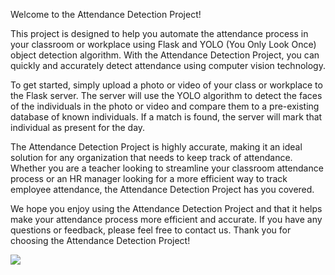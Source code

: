 
Welcome to the Attendance Detection Project!

This project is designed to help you automate the attendance process in your classroom or workplace using Flask and YOLO (You Only Look Once) object detection algorithm. With the Attendance Detection Project, you can quickly and accurately detect attendance using computer vision technology.

To get started, simply upload a photo or video of your class or workplace to the Flask server. The server will use the YOLO algorithm to detect the faces of the individuals in the photo or video and compare them to a pre-existing database of known individuals. If a match is found, the server will mark that individual as present for the day.

The Attendance Detection Project is highly accurate, making it an ideal solution for any organization that needs to keep track of attendance. Whether you are a teacher looking to streamline your classroom attendance process or an HR manager looking for a more efficient way to track employee attendance, the Attendance Detection Project has you covered.

We hope you enjoy using the Attendance Detection Project and that it helps make your attendance process more efficient and accurate. If you have any questions or feedback, please feel free to contact us. Thank you for choosing the Attendance Detection Project!

![](results.png)

